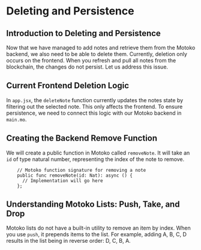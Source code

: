 # Deleting and Persistence

## Introduction to Deleting and Persistence

Now that we have managed to add notes and retrieve them from the Motoko backend, we also need to be able to delete them. Currently, deletion only occurs on the frontend. When you refresh and pull all notes from the blockchain, the changes do not persist. Let us address this issue.

## Current Frontend Deletion Logic

In `app.jsx`, the `deleteNote` function currently updates the notes state by filtering out the selected note. This only affects the frontend. To ensure persistence, we need to connect this logic with our Motoko backend in `main.mo`.

## Creating the Backend Remove Function

We will create a public function in Motoko called `removeNote`. It will take an `id` of type natural number, representing the index of the note to remove.

```mo
    // Motoko function signature for removing a note
    public func removeNote(id: Nat): async () {
      // Implementation will go here
    };
```

## Understanding Motoko Lists: Push, Take, and Drop

Motoko lists do not have a built-in utility to remove an item by index. When you use `push`, it prepends items to the list. For example, adding A, B, C, D results in the list being in reverse order: D, C, B, A.
